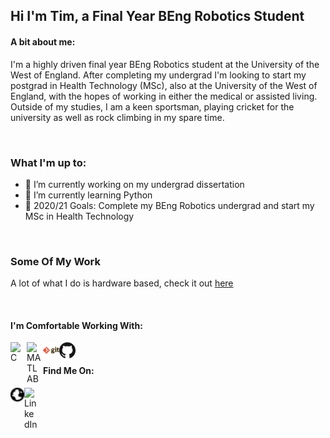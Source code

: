## Hi I'm Tim, a Final Year BEng Robotics Student
#### A bit about me:
I'm a highly driven final year BEng Robotics student at the University of the West of England. After completing my undergrad I'm looking to start my postgrad in Health Technology (MSc), also at the University of the West of England, with the hopes of working in either the medical or assisted living. Outside of my studies, I am a keen sportsman, playing cricket for the university as well as rock climbing in my spare time.

<br />

### What I'm up to:
- 🔭 I’m currently working on my undergrad dissertation
- 🌱 I’m currently learning Python
-  🥅 2020/21 Goals: Complete my BEng Robotics undergrad and start my MSc in Health Technology

<br />

### Some Of My Work
A lot of what I do is hardware based, check it out [here][website]

<br />

#### I'm Comfortable Working With:
<img align="left" alt="C" width="26px" src="https://user-images.githubusercontent.com/43787505/89530481-785c8280-d7e6-11ea-8d2d-e8e193035c08.png" />
<img align="left" alt="MATLAB" width="26px" src="https://user-images.githubusercontent.com/43787505/89530058-c1600700-d7e5-11ea-9e42-01037d15a2fc.png"/>
<img align="left" alt="Git" width="26px" src="https://raw.githubusercontent.com/github/explore/80688e429a7d4ef2fca1e82350fe8e3517d3494d/topics/git/git.png" />
<img align="left" alt="GitHub" width="26px" src="https://raw.githubusercontent.com/github/explore/78df643247d429f6cc873026c0622819ad797942/topics/github/github.png"/>

<br />


#### Find Me On:
[<img align="left" alt="Website" width="22px" src="https://raw.githubusercontent.com/iconic/open-iconic/master/svg/globe.svg" />][website]
[<img align="left" alt="LinkedIn" width="22px" src="https://cdn.jsdelivr.net/npm/simple-icons@v3/icons/linkedin.svg" />][linkedin]




[linkedin]: https://www.linkedin.com/in/tm-weber/
[website]: 	https://timweber.github.io
